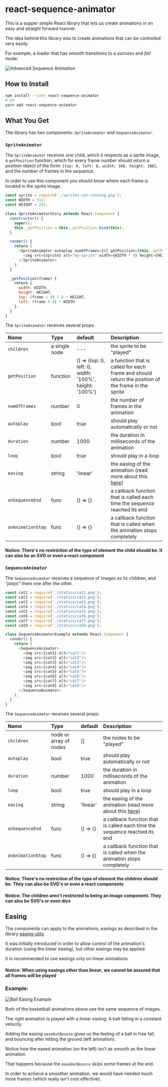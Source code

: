 # react-sequence-animator
This is a supper simple React library that lets us create animations in an easy and straight forward manner.

The idea behind this library was to create animations that can be controlled very easily.

For example, a loader that has smooth transitions to a *success* and *fail* mode:

![Advanced Sequence Animation](./AdvancedSequenceAnimator.gif?raw=true "Advanced Sequence Animation")

## How to Install
```sh
npm install --save react-sequence-animator
# OR
yarn add react-sequence-animator
```

## What You Get

The library has two components:
`SpriteAnimator` and `SequenceAnimator`.

### `SpriteAnimator`
The `SpriteAnimator` receives one child, which it respects as a sprite image, a `getPosition` function, which for every frame number
should return a position object of the form: `{top: 0, left: 0, width: 100, height: 100}`, and the number of frames in the sequence.

In order to use this component you should know where each frame is located in the sprite image.

```javascript
const sprite = require('./sprites-cat-running.png');
const WIDTH = 512;
const HEIGHT = 256;

class SpriteAnimatorStory extends React.Component {
  constructor() {
    super();
    this._getPosition = this._getPosition.bind(this);
  }

  render() {
    return (
      <SpriteAnimator autoplay numOfFrames={8} getPosition={this._getPosition}>
        <img src={sprite} alt="my-sprite" width={WIDTH * 4} height={HEIGHT * 2}/>
      </SpriteAnimator>
    );
  }

  _getPosition(frame) {
    return {
      width: WIDTH,
      height: HEIGHT,
      top: (frame < 4) ? 0 : HEIGHT,
      left: (frame % 4) * WIDTH
    };
  }
}
```

The `SpriteAnimator` receives several props:

|Name|Type|default|Description|
|:---|:---|:---|:---|
|`children`| a single node | --- | the sprite to be "played"
|`getPosition`| function | () => {top: 0, left: 0, width: '100%', height: '100%'} | a function that is called for each frame and should return the position of the frame in the sprite
|`numOfFrames`| number | 0 | the number of frames in the animation
|`autoplay`| bool | true | should play automatically or not
|`duration`| number | 1000 | the duration in milliseconds of the animation
|`loop`| bool | true | should play in a loop
|`easing`| string | 'linear' | the easing of the animation (read more about this [here](#easing))
|`onSequenceEnd`| func | () => {} | a callback function that is called each time the sequence reached its end
|`onAnimationStop`| func | () => {} | a callback function that is called when the animation stops completely

#### Notice: There's no restriction of the type of element the child should be. It can also be an SVG or even a react component


### `SequenceAnimator`
The `SequenceAnimator` receives a sequence of images as its children, and *"plays"* them one after the other.

```javascript
const cat1 = require('./statics/cat1.png');
const cat2 = require('./statics/cat2.png');
const cat3 = require('./statics/cat3.png');
const cat4 = require('./statics/cat4.png');
const cat5 = require('./statics/cat5.png');
const cat6 = require('./statics/cat6.png');
const cat7 = require('./statics/cat7.png');
const cat8 = require('./statics/cat8.png');

class SequenceAnimatorExample extends React.Component {
  render() {
    return (
      <SequenceAnimator>
        <img src={cat1} alt="cat1"/>
        <img src={cat2} alt="cat2"/>
        <img src={cat3} alt="cat3"/>
        <img src={cat4} alt="cat4"/>
        <img src={cat5} alt="cat5"/>
        <img src={cat6} alt="cat6"/>
        <img src={cat7} alt="cat7"/>
        <img src={cat8} alt="cat8"/>
      </SequenceAnimator>
    );
  }
}
```

The `SequenceAnimator` receives several props:

|Name|Type|default|Description|
|:---|:---|:---|:---|
|`children`| node or array of nodes | [] | the nodes to be "played"
|`autoplay`| bool | true | should play automatically or not
|`duration`| number | 1000 | the duration in milliseconds of the animation
|`loop`| bool | true | should play in a loop
|`easing`| string | 'linear' | the easing of the animation (read more about this [here](#easing))
|`onSequenceEnd`| func | () => {} | a callback function that is called each time the sequence reached its end
|`onAnimationStop`| func | () => {} | a callback function that is called when the animation stops completely

#### Notice: There's no restriction of the type of element the children should be. They can also be SVG's or even a react components

#### Notice: The children aren't restricted to being an image component. They can also be SVG's or even divs

## Easing
The components can apply to the animations, easings as described in the library [easing-utils](https://github.com/AndrewRayCode/easing-utils).

It was initially introduced in order to allow control of the animation's duration (using the linear easing), but other easings may be applied.

It is recommended to use easings only on linear animations.

#### Notice: When using easings other than *linear*, we cannot be assured that all frames will be played

### Example:

![Ball Easing Example](./BallEasingAnimation.gif?raw=true "Ball Easing Example")

Both of the basketball animations above use the same sequence of images.

The right animation is played with a linear easing; A ball falling in a constant velocity.

Adding the easing `easeOutBounce` gives us the feeling of a ball in free fall, and bouncing after hitting the ground (left animation).

Notice how the eased animation (on the left) isn't as smooth as the linear animation.

That happens because the `easeOutBounce` skips some frames at the end.

In order to achieve a smoother animation, we would have needed much more frames (which really isn't cost effective).

